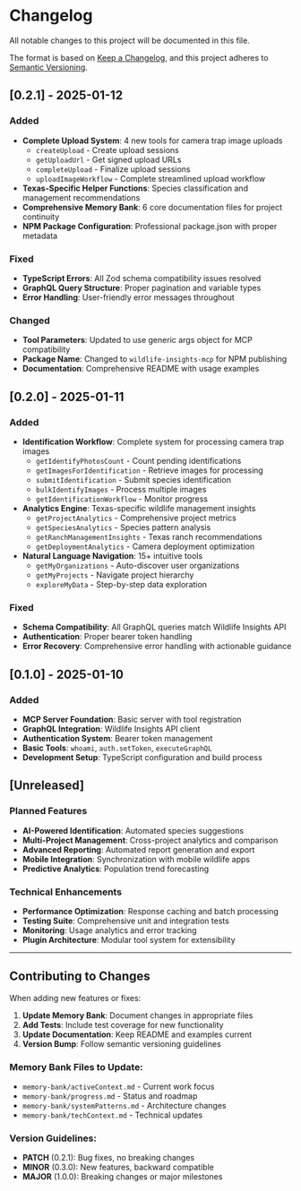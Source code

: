 # Changelog

All notable changes to this project will be documented in this file.

The format is based on [Keep a Changelog](https://keepachangelog.com/en/1.0.0/),
and this project adheres to [Semantic Versioning](https://semver.org/spec/v2.0.0.html).

## [0.2.1] - 2025-01-12

### Added
- **Complete Upload System**: 4 new tools for camera trap image uploads
  - `createUpload` - Create upload sessions
  - `getUploadUrl` - Get signed upload URLs
  - `completeUpload` - Finalize upload sessions
  - `uploadImageWorkflow` - Complete streamlined upload workflow
- **Texas-Specific Helper Functions**: Species classification and management recommendations
- **Comprehensive Memory Bank**: 6 core documentation files for project continuity
- **NPM Package Configuration**: Professional package.json with proper metadata

### Fixed
- **TypeScript Errors**: All Zod schema compatibility issues resolved
- **GraphQL Query Structure**: Proper pagination and variable types
- **Error Handling**: User-friendly error messages throughout

### Changed
- **Tool Parameters**: Updated to use generic args object for MCP compatibility
- **Package Name**: Changed to `wildlife-insights-mcp` for NPM publishing
- **Documentation**: Comprehensive README with usage examples

## [0.2.0] - 2025-01-11

### Added
- **Identification Workflow**: Complete system for processing camera trap images
  - `getIdentifyPhotosCount` - Count pending identifications
  - `getImagesForIdentification` - Retrieve images for processing
  - `submitIdentification` - Submit species identification
  - `bulkIdentifyImages` - Process multiple images
  - `getIdentificationWorkflow` - Monitor progress
- **Analytics Engine**: Texas-specific wildlife management insights
  - `getProjectAnalytics` - Comprehensive project metrics
  - `getSpeciesAnalytics` - Species pattern analysis
  - `getRanchManagementInsights` - Texas ranch recommendations
  - `getDeploymentAnalytics` - Camera deployment optimization
- **Natural Language Navigation**: 15+ intuitive tools
  - `getMyOrganizations` - Auto-discover user organizations
  - `getMyProjects` - Navigate project hierarchy
  - `exploreMyData` - Step-by-step data exploration

### Fixed
- **Schema Compatibility**: All GraphQL queries match Wildlife Insights API
- **Authentication**: Proper bearer token handling
- **Error Recovery**: Comprehensive error handling with actionable guidance

## [0.1.0] - 2025-01-10

### Added
- **MCP Server Foundation**: Basic server with tool registration
- **GraphQL Integration**: Wildlife Insights API client
- **Authentication System**: Bearer token management
- **Basic Tools**: `whoami`, `auth.setToken`, `executeGraphQL`
- **Development Setup**: TypeScript configuration and build process

## [Unreleased]

### Planned Features
- **AI-Powered Identification**: Automated species suggestions
- **Multi-Project Management**: Cross-project analytics and comparison
- **Advanced Reporting**: Automated report generation and export
- **Mobile Integration**: Synchronization with mobile wildlife apps
- **Predictive Analytics**: Population trend forecasting

### Technical Enhancements
- **Performance Optimization**: Response caching and batch processing
- **Testing Suite**: Comprehensive unit and integration tests
- **Monitoring**: Usage analytics and error tracking
- **Plugin Architecture**: Modular tool system for extensibility

---

## Contributing to Changes

When adding new features or fixes:

1. **Update Memory Bank**: Document changes in appropriate files
2. **Add Tests**: Include test coverage for new functionality
3. **Update Documentation**: Keep README and examples current
4. **Version Bump**: Follow semantic versioning guidelines

### Memory Bank Files to Update:
- `memory-bank/activeContext.md` - Current work focus
- `memory-bank/progress.md` - Status and roadmap
- `memory-bank/systemPatterns.md` - Architecture changes
- `memory-bank/techContext.md` - Technical updates

### Version Guidelines:
- **PATCH** (0.2.1): Bug fixes, no breaking changes
- **MINOR** (0.3.0): New features, backward compatible
- **MAJOR** (1.0.0): Breaking changes or major milestones
